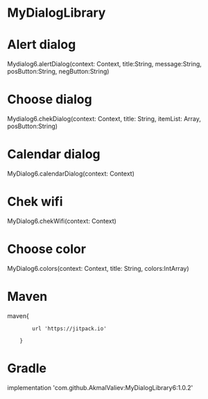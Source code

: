 # MyDialogLibrary

# Alert dialog

Mydialog6.alertDialog(context: Context, title:String, message:String, posButton:String, negButton:String)

# Choose dialog

Mydialog6.chekDialog(context: Context, title: String, itemList: Array<String>, posButton:String)
  
# Calendar dialog

MyDialog6.calendarDialog(context: Context)
  
# Chek wifi

MyDialog6.chekWifi(context: Context)
  
# Choose color
  
MyDialog6.colors(context: Context, title: String, colors:IntArray)
  
# Maven
  
maven{
  
            url 'https://jitpack.io'
  
        }
  
# Gradle
  
implementation 'com.github.AkmalValiev:MyDialogLibrary6:1.0.2'
